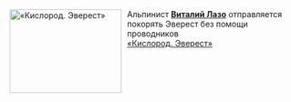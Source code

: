 <!--2025-01-02 20:50:40-->
<div class="yb">
  <div class="rss smaller1"><a href="https://www.kino-teatr.ru/video/45040/" title="«Кислород. Эверест»"><img src="https://www.kino-teatr.ru/video/0/4/45040/poster.jpg" width="196" height="147" align="left" hspace="5" style="margin: 0px 10px 0px 5px" alt="«Кислород. Эверест»"/></a>Альпинист <a href=https://www.kino-teatr.ru/kino/acter/m/star/587655/bio/ target=_blank><strong>Виталий Лазо</strong></a> отправляется покорять Эверест без помощи проводников <br><a class="light" href="https://www.kino-teatr.ru/video/45040/">«Кислород. Эверест»</a></div>
</div>
